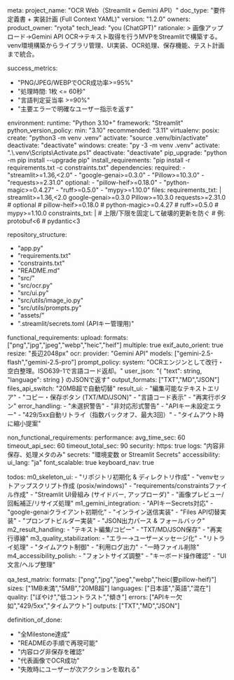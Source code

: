meta:
  project_name: "OCR Web（Streamlit × Gemini API）"
  doc_type: "要件定義書 + 実装計画 (Full Context YAML)"
  version: "1.2.0"
  owners:
    product_owner: "ryota"
    tech_lead: "you (ChatGPT)"
  rationale: >
    画像アップロード→Gemini API OCR→テキスト取得を行うMVPをStreamlitで構築する。
    venv環境構築からライブラリ管理、UI実装、OCR処理、保存機能、テスト計画まで統合。

success_metrics:
  - "PNG/JPEG/WEBPでOCR成功率>=95%"
  - "処理時間: 1枚 <= 60秒"
  - "言語判定妥当率 >=90%"
  - "主要エラーで明確なユーザー指示を返す"

environment:
  runtime: "Python 3.10+"
  framework: "Streamlit"
  python_version_policy:
    min: "3.10"
    recommended: "3.11"
  virtualenv:
    posix:
      create: "python3 -m venv .venv"
      activate: "source .venv/bin/activate"
      deactivate: "deactivate"
    windows:
      create: "py -3 -m venv .venv"
      activate: ".\\.venv\\Scripts\\Activate.ps1"
      deactivate: "deactivate"
    pip_upgrade: "python -m pip install --upgrade pip"
    install_requirements: "pip install -r requirements.txt -c constraints.txt"
  dependencies:
    required:
      - "streamlit>=1.36,<2.0"
      - "google-genai>=0.3.0"
      - "Pillow>=10.3.0"
      - "requests>=2.31.0"
    optional:
      - "pillow-heif>=0.18.0"
      - "python-magic>=0.4.27"
      - "ruff>=0.5.0"
      - "mypy>=1.10.0"
    files:
      requirements_txt: |
        streamlit>=1.36,<2.0
        google-genai>=0.3.0
        Pillow>=10.3.0
        requests>=2.31.0
        # optional
        # pillow-heif>=0.18.0
        # python-magic>=0.4.27
        # ruff>=0.5.0
        # mypy>=1.10.0
      constraints_txt: |
        # 上限/下限を固定して破壊的更新を防ぐ
        # 例: protobuf<6
        # pydantic<3

repository_structure:
  - "app.py"
  - "requirements.txt"
  - "constraints.txt"
  - "README.md"
  - "src/"
  - "src/ocr.py"
  - "src/ui.py"
  - "src/utils/image_io.py"
  - "src/utils/prompts.py"
  - "assets/"
  - ".streamlit/secrets.toml (APIキー管理用)"

functional_requirements:
  upload:
    formats: ["png","jpg","jpeg","webp","heic","heif"]
    multiple: true
    exif_auto_orient: true
    resize: "長辺2048px"
  ocr:
    provider: "Gemini API"
    models: ["gemini-2.5-flash","gemini-2.5-pro"]
    prompt_policy:
      system: "OCRエンジンとして改行・空白整理。ISO639-1で言語コード返却。"
      user_json: "{ \"text\": string, \"language\": string } のJSONで返す"
    output_formats: ["TXT","MD","JSON"]
    files_api_switch: "20MB超で自動切替"
  result_ui:
    - "編集可能なテキストエリア"
    - "コピー・保存ボタン (TXT/MD/JSON)"
    - "言語コード表示"
    - "再実行ボタン"
  error_handling:
    - "未選択警告"
    - "非対応形式警告"
    - "APIキー未設定エラー"
    - "429/5xx自動リトライ（指数バックオフ、最大3回）"
    - "タイムアウト時に縮小提案"

non_functional_requirements:
  performance:
    avg_time_sec: 60
    timeout_api_sec: 60
    timeout_total_sec: 90
  security:
    https: true
    logs: "内容非保存、処理メタのみ"
    secrets: "環境変数 or Streamlit Secrets"
  accessibility:
    ui_lang: "ja"
    font_scalable: true
    keyboard_nav: true

todos:
  m0_skeleton_ui:
    - "リポジトリ初期化 & ディレクトリ作成"
    - "venvセットアップスクリプト作成 (posix/windows)"
    - "requirements/constraintsファイル作成"
    - "Streamlit UI骨組み (サイドバー, アップローダ)"
    - "画像プレビュー/回転補正/リサイズ処理"
  m1_gemini_integration:
    - "APIキーSecrets対応"
    - "google-genaiクライアント初期化"
    - "インライン送信実装"
    - "Files API切替実装"
    - "プロンプトビルダー実装"
    - "JSON出力パース & フォールバック"
  m2_result_handling:
    - "テキスト編集/コピー"
    - "TXT/MD/JSON保存"
    - "再実行導線"
  m3_quality_stabilization:
    - "エラー→ユーザーメッセージ化"
    - "リトライ処理"
    - "タイムアウト制御"
    - "利用ログ出力"
    - "一時ファイル削除"
  m4_accessibility_polish:
    - "フォントサイズ調整"
    - "キーボード操作確認"
    - "UI文言/ヘルプ整理"

qa_test_matrix:
  formats: ["png","jpg","jpeg","webp","heic(要pillow-heif)"]
  sizes: ["1MB未満","5MB","20MB超"]
  languages: ["日本語","英語","混在"]
  quality: ["ぼやけ","低コントラスト","傾き"]
  errors: ["APIキー欠如","429/5xx","タイムアウト"]
  outputs: ["TXT","MD","JSON"]

definition_of_done:
  - "全Milestone達成"
  - "READMEの手順で再現可能"
  - "内容ログ非保存を確認"
  - "代表画像でOCR成功"
  - "失敗時にユーザーが次アクションを取れる"
